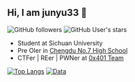 ##  Hi, I am junyu33 👋

<!---![visitor badge](https://visitor-badge.glitch.me/badge?page_id=junyu33.junyu33)--->
![GitHub followers](https://img.shields.io/github/followers/junyu33?style=social)   ![GitHub User's stars](https://img.shields.io/github/stars/junyu33?style=social)

- Student at Sichuan University
- Pre OIer in [Chengdu No.7 High School](http://www.cdqz.net)
- CTFer | REer | PWNer at [0x401 Team](https://0x401.com/)

[![Top Langs](https://github-readme-stats.vercel.app/api/top-langs/?username=junyu33&langs_count=6&layout=compact)](https://github.com/anuraghazra/github-readme-stats)
[![Data](https://github-readme-stats.vercel.app/api?username=junyu33)]()

<!---
junyu33/junyu33 is a ✨ special ✨ repository because its `README.md` (this file) appears on your GitHub profile.
You can click the Preview link to take a look at your changes.
--->
